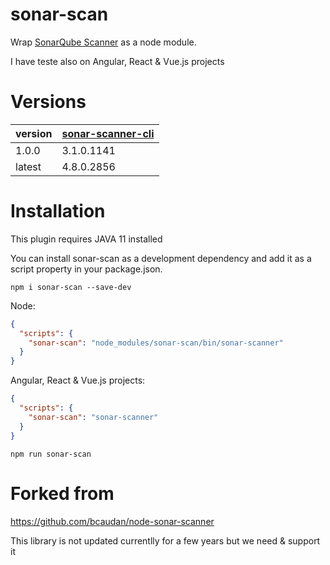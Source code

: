 sonar-scan
==================

Wrap [SonarQube Scanner](https://docs.sonarqube.org/display/SCAN/Analyzing+with+SonarQube+Scanner) as a node module.

I have teste also on Angular, React & Vue.js projects

# Versions
|  version | [sonar-scanner-cli](https://mvnrepository.com/artifact/org.sonarsource.scanner.cli/sonar-scanner-cli) |
|----------|-----------------------|
|   1.0.0  |    3.1.0.1141         |
|   latest |    4.8.0.2856         |

# Installation

This plugin requires JAVA 11 installed

You can install sonar-scan as a development dependency and add it as a script property in your package.json.

```shell
npm i sonar-scan --save-dev
```     

Node:
```json
{
  "scripts": {
    "sonar-scan": "node_modules/sonar-scan/bin/sonar-scanner"
  }
}
```
Angular, React & Vue.js projects:
```json
{
  "scripts": {
    "sonar-scan": "sonar-scanner"
  }
}
```

```shell
npm run sonar-scan
```     
# Forked from

https://github.com/bcaudan/node-sonar-scanner

This library is not updated currentlly for a few years but we need & support it
